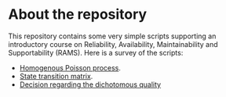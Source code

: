 # About the repository
This repository contains some very simple scripts supporting an introductory course on Reliability, Availability, Maintainability and Supportability (RAMS). Here is a survey of the scripts:
- [Homogenous Poisson process](https://github.com/chrisrijsdijk/RAMS/tree/master/sitetext/PoissonDistribution.ipynb).
- [State transition matrix](https://github.com/chrisrijsdijk/RAMS/tree/master/sitetext/StateTransitionMatrix.ipynb).
- [Decision regarding the dichotomous quality](https://github.com/chrisrijsdijk/RAMS/tree/master/sitetext/DecideOnQuality.ipynb)

